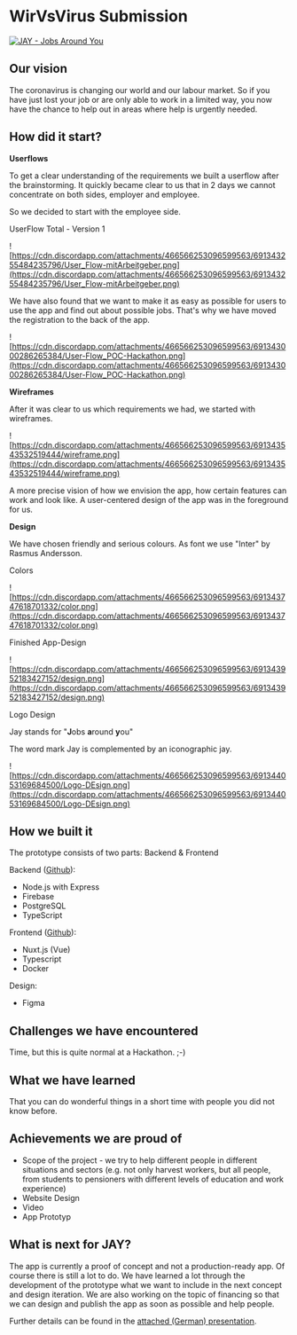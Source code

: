 # WirVsVirus Submission

[![JAY - Jobs Around You](https://cdn.discordapp.com/attachments/423862962369986600/697102054799441950/Frame_360.png)](https://youtu.be/e8sKjavb0HY "JAY - Jobs Around You | #WirVsVirusHack")

## Our vision
The coronavirus is changing our world and our labour market. So if you have just lost your job or are only able to work in a limited way, you now have the chance to help out in areas where help is urgently needed.

## How did it start?

**Userflows**

To get a clear understanding of the requirements we built a userflow after the brainstorming. It quickly became clear to us that in 2 days we cannot concentrate on both sides, employer and employee. 

So we decided to start with the employee side. 

UserFlow Total - Version 1

![https://cdn.discordapp.com/attachments/466566253096599563/691343255484235796/User_Flow-mitArbeitgeber.png](https://cdn.discordapp.com/attachments/466566253096599563/691343255484235796/User_Flow-mitArbeitgeber.png)

We have also found that we want to make it as easy as possible for users to use the app and find out about possible jobs. That's why we have moved the registration to the back of the app. 

![https://cdn.discordapp.com/attachments/466566253096599563/691343000286265384/User-Flow_POC-Hackathon.png](https://cdn.discordapp.com/attachments/466566253096599563/691343000286265384/User-Flow_POC-Hackathon.png)

**Wireframes**

After it was clear to us which requirements we had, we started with wireframes. 

![https://cdn.discordapp.com/attachments/466566253096599563/691343543532519444/wireframe.png](https://cdn.discordapp.com/attachments/466566253096599563/691343543532519444/wireframe.png)

A more precise vision of how we envision the app, how certain features can work and look like. A user-centered design of the app was in the foreground for us.

**Design**

We have chosen friendly and serious colours. As font we use "Inter" by Rasmus Andersson.

Colors

![https://cdn.discordapp.com/attachments/466566253096599563/691343747618701332/color.png](https://cdn.discordapp.com/attachments/466566253096599563/691343747618701332/color.png)

Finished App-Design

![https://cdn.discordapp.com/attachments/466566253096599563/691343952183427152/design.png](https://cdn.discordapp.com/attachments/466566253096599563/691343952183427152/design.png)

Logo Design

Jay stands for "**J**obs **a**round **y**ou"

The word mark Jay is complemented by an iconographic jay.  

![https://cdn.discordapp.com/attachments/466566253096599563/691344053169684500/Logo-DEsign.png](https://cdn.discordapp.com/attachments/466566253096599563/691344053169684500/Logo-DEsign.png)

## How we built it

The prototype consists of two parts: Backend & Frontend

Backend ([Github](https://github.com/getjay/getjay-backend)): 

* Node.js with Express
* Firebase
* PostgreSQL
* TypeScript

Frontend ([Github](https://github.com/getjay/getjay-frontend)): 

* Nuxt.js (Vue)
* Typescript
* Docker

Design:

* Figma


## Challenges we have encountered

Time, but this is quite normal at a Hackathon. ;-)

## What we have learned

That you can do wonderful things in a short time with people you did not know before.

## Achievements we are proud of

* Scope of the project - we try to help different people in different situations and sectors (e.g. not only harvest workers, but all people, from students to pensioners with different levels of education and work experience)
* Website Design
* Video
* App Prototyp

## What is next for JAY?

The app is currently a proof of concept and not a production-ready app. Of course there is still a lot to do. We have learned a lot through the development of the prototype what we want to include in the next concept and design iteration. We are also working on the topic of financing so that we can design and publish the app as soon as possible and help people.

Further details can be found in the [attached (German) presentation](https://cdn.discordapp.com/attachments/466566253096599563/691345421502513302/JAY_-_Jobs_Around_You_Pitch_Presentation.pdf).
